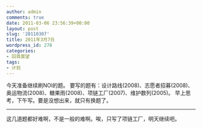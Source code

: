 ```yaml
---
author: admin
comments: true
date: 2011-03-06 23:56:39+00:00
layout: post
slug: '20110307'
title: 2011年3月7日
wordpress_id: 278
categories:
- 回首展望
tags:
- 计划
---
```


今天准备继续刷NOI的题。
要写的题有：设计路线(2008)、志愿者招募(2008)、奥运物流(2008)、糖果雨(2008)、项链工厂(2007)、维护数列(2005)。
早上思考，下午写。要是没想出来，就只有换题了。

---
这几道题都好难啊，不是一般的难啊。唉，只写了项链工厂，明天继续吧。
